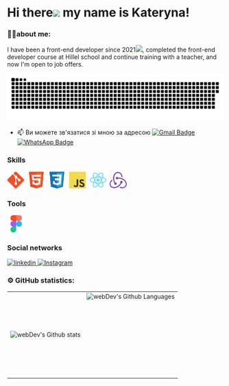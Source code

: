 # Hi there<img src="https://github.com/blackcater/blackcater/raw/main/images/Hi.gif" height="32"/> my name is Kateryna! 







 ### :man_technologist:about me: 

I have been a front-end developer since 2021<img src="https://media.giphy.com/media/WUlplcMpOCEmTGBtBW/giphy.gif" width="30px">, completed the front-end developer course at Hillel school and continue training with a teacher, and now I'm open to job offers.

<p align="center">
 <img width="600" src="gift-snake.svg" alt="snake"/>
</p>

- :mailbox: Ви можете зв'язатися зі мною за адресою  [![Gmail Badge](https://img.shields.io/badge/-Gmail-red?style=flat&logo=Gmail&logoColor=white)](mailto:korickaakaterina@gmail.com) [![WhatsApp Badge](https://img.shields.io/badge/WhatsAPP-green)](https://wa.me/3852159796)


### Skills
<div>
  <img src="https://github.com/devicons/devicon/blob/master/icons/git/git-original.svg" title="git" alt="git" width="40" height="40"/>&nbsp
  <img src="https://github.com/devicons/devicon/blob/master/icons/html5/html5-original.svg" title="html5" alt="html5" width="40" height="40"/>&nbsp
  <img src="https://github.com/devicons/devicon/blob/master/icons/css3/css3-original.svg" title="css" alt="css" width="40" height="40"/>&nbsp
  <img src="https://github.com/devicons/devicon/blob/master/icons/javascript/javascript-original.svg" title="javascript" alt="javascript" width="40" height="40"/>&nbsp
  <img src="https://github.com/devicons/devicon/blob/master/icons/react/react-original.svg" title="reactjs" alt="reactjs" width="40" height="40"/>&nbsp
  <img src="https://github.com/devicons/devicon/blob/master/icons/redux/redux-original.svg" title="redux" alt="redux" width="40" height="40"/>&nbsp;
</div>

### Tools
<div>
  <img src="https://github.com/devicons/devicon/blob/master/icons/figma/figma-original.svg" title="figma" alt="figma" width="40" height="40"/>&nbsp;
</div>


### Social networks
<div>
<a href="https://www.linkedin.com/in/katrina-korytska-705685205/" target="_blank">
   <img src="https://cdn-icons-png.flaticon.com/512/2504/2504799.png" width="40" height="40" alt="linkedin" />
 </a>
 <a href="https://www.instagram.com/Katyakoritskaya" target="_blank">
   <img src="https://www.flaticon.com/free-icons/instagram-logo" title="instagram logo icons" width="40" height="40" alt="Instagram" />
 </a>
</div>


### ⚙️ GitHub statistics:

<table>
  <tr>
    <td>
      <img align="left" src="http://github-readme-streak-stats.herokuapp.com?user=Kate1985sky&theme=dark&background=000000" alt="webDev's Github stats" />
    </td>
    <td>
      <img height="195px" align="right" alt="webDev's Github Languages" src="https://github-readme-stats-sigma-five.vercel.app/api/top-langs/?username=Kate1985sky&layout=compact&theme=vision-friendly-dark" />
    </td>
  </tr>
</table>
